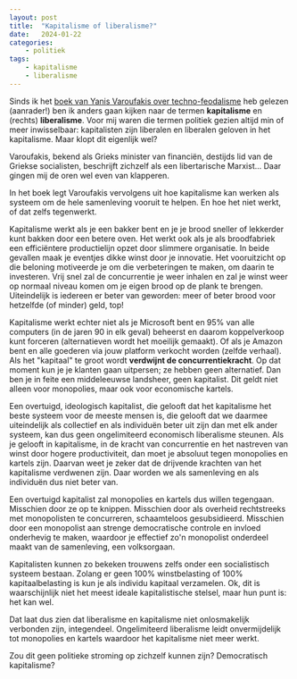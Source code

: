 ```yaml
---
layout: post
title:  "Kapitalisme of liberalisme?"
date:   2024-01-22
categories:
    - politiek
tags:
    - kapitalisme
    - liberalisme
---
```


Sinds ik het [boek van Yanis Varoufakis over techno-feodalisme](https://www.penguinrandomhouse.com/books/751443/technofeudalism-by-yanis-varoufakis/) heb gelezen (aanrader!) ben ik anders gaan kijken naar de termen **kapitalisme** en (rechts) **liberalisme**.
Voor mij waren die termen politiek gezien altijd min of meer inwisselbaar: kapitalisten zijn liberalen en liberalen geloven in het kapitalisme.
Maar klopt dit eigenlijk wel?

Varoufakis, bekend als Grieks minister van financiën, destijds lid van de Griekse socialisten, beschrijft zichzelf als een libertarische Marxist...
Daar gingen mij de oren wel even van klapperen.

In het boek legt Varoufakis vervolgens uit hoe kapitalisme kan werken als systeem om de hele samenleving vooruit te helpen. En hoe het niet werkt, of dat zelfs tegenwerkt.

Kapitalisme werkt als je een bakker bent en je je brood sneller of lekkerder kunt bakken door een betere oven. Het werkt ook als je als broodfabriek een efficiëntere productielijn opzet door slimmere organisatie. In beide gevallen maak je eventjes dikke winst door je innovatie. Het vooruitzicht op die beloning motiveerde je om die verbeteringen te maken, om daarin te investeren. Vrij snel zal de concurrentie je weer inhalen en zal je winst weer op normaal niveau komen om je eigen brood op de plank te brengen. Uiteindelijk is iedereen er beter van geworden: meer of beter brood voor hetzelfde (of minder) geld, top!

Kapitalisme werkt echter niet als je Microsoft bent en 95% van alle computers (in de jaren 90 in elk geval) beheerst en daarom koppelverkoop kunt forceren (alternatieven wordt het moeilijk gemaakt). Of als je Amazon bent en alle goederen via jouw platform verkocht worden (zelfde verhaal). Als het "kapitaal" te groot wordt **verdwijnt de concurrentiekracht**. Op dat moment kun je je klanten gaan uitpersen; ze hebben geen alternatief. Dan ben je in feite een middeleeuwse landsheer, geen kapitalist.
Dit geldt niet alleen voor monopolies, maar ook voor economische kartels.

Een overtuigd, ideologisch kapitalist, die gelooft dat het kapitalisme het beste systeem voor de meeste mensen is, die gelooft dat we daarmee uiteindelijk als collectief en als individuën beter uit zijn dan met elk ander systeem, kan dus geen ongelimiteerd economisch liberalisme steunen.
Als je gelooft in kapitalisme, in de kracht van concurrentie en het nastreven van winst door hogere productiviteit, dan moet je absoluut tegen monopolies en kartels zijn.
Daarvan weet je zeker dat de drijvende krachten van het kapitalisme verdwenen zijn.
Daar worden we als samenleving en als individuën dus niet beter van.

Een overtuigd kapitalist zal monopolies en kartels dus willen tegengaan.
Misschien door ze op te knippen.
Misschien door als overheid rechtstreeks met monopolisten te concurreren, schaamteloos gesubsidieerd.
Misschien door een monopolist aan strenge democratische controle en invloed onderhevig te maken, waardoor je effectief zo'n monopolist onderdeel maakt van de samenleving, een volksorgaan.

Kapitalisten kunnen zo bekeken trouwens zelfs onder een socialistisch systeem bestaan.
Zolang er geen 100% winstbelasting of 100% kapitaalbelasting is kun je als individu kapitaal verzamelen.
Ok, dit is waarschijnlijk niet het meest ideale kapitalistische stelsel, maar hun punt is: het kan wel.

Dat laat dus zien dat liberalisme en kapitalisme niet onlosmakelijk verbonden zijn, integendeel.
Ongelimiteerd liberalisme leidt onvermijdelijk tot monopolies en kartels waardoor het kapitalisme niet meer werkt.

Zou dit geen politieke stroming op zichzelf kunnen zijn?
Democratisch kapitalisme?
